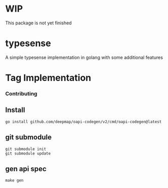 # WIP
This package is not yet finished

# typesense

A simple typesense implementation in golang with some additional features



# Tag Implementation







### Contributing
## Install
```
go install github.com/deepmap/oapi-codegen/v2/cmd/oapi-codegen@latest
```

## git submodule
```
git submodule init
git submodule update
```


## gen api spec
```
make gen
```
